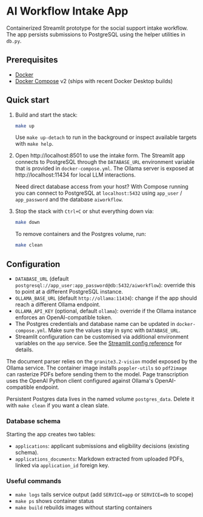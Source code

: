 # AI Workflow Intake App

Containerized Streamlit prototype for the social support intake workflow. The app persists submissions to PostgreSQL using the helper utilities in `db.py`.

## Prerequisites

- [Docker](https://docs.docker.com/get-docker/)
- [Docker Compose](https://docs.docker.com/compose/install/) v2 (ships with recent Docker Desktop builds)

## Quick start

1. Build and start the stack:

   ```bash
   make up
   ```

   Use `make up-detach` to run in the background or inspect available targets with `make help`.

2. Open http://localhost:8501 to use the intake form. The Streamlit app connects to PostgreSQL through the `DATABASE_URL` environment variable that is provided in `docker-compose.yml`. The Ollama server is exposed at http://localhost:11434 for local LLM interactions.

   Need direct database access from your host? With Compose running you can connect to PostgreSQL at `localhost:5432` using `app_user` / `app_password` and the database `aiworkflow`.

3. Stop the stack with `Ctrl+C` or shut everything down via:

   ```bash
   make down
   ```

   To remove containers and the Postgres volume, run:

   ```bash
   make clean
   ```

## Configuration

- `DATABASE_URL` (default `postgresql://app_user:app_password@db:5432/aiworkflow`): override this to point at a different PostgreSQL instance.
- `OLLAMA_BASE_URL` (default `http://ollama:11434`): change if the app should reach a different Ollama endpoint.
- `OLLAMA_API_KEY` (optional, default `ollama`): override if the Ollama instance enforces an OpenAI-compatible token.
- The Postgres credentials and database name can be updated in `docker-compose.yml`. Make sure the values stay in sync with `DATABASE_URL`.
- Streamlit configuration can be customised via additional environment variables on the `app` service. See the [Streamlit config reference](https://docs.streamlit.io/library/advanced-features/configuration#set-configuration-options) for details.

The document parser relies on the `granite3.2-vision` model exposed by the Ollama service. The container image installs `poppler-utils` so `pdf2image` can rasterize PDFs before sending them to the model. Page transcription uses the OpenAI Python client configured against Ollama's OpenAI-compatible endpoint.

Persistent Postgres data lives in the named volume `postgres_data`. Delete it with `make clean` if you want a clean slate.

### Database schema

Starting the app creates two tables:

- `applications`: applicant submissions and eligibility decisions (existing schema).
- `applications_documents`: Markdown extracted from uploaded PDFs, linked via `application_id` foreign key.

### Useful commands

- `make logs` tails service output (add `SERVICE=app` or `SERVICE=db` to scope)
- `make ps` shows container status
- `make build` rebuilds images without starting containers
